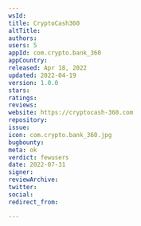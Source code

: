 ```yaml
---
wsId: 
title: CryptoCash360
altTitle: 
authors: 
users: 5
appId: com.crypto.bank_360
appCountry: 
released: Apr 18, 2022
updated: 2022-04-19
version: 1.0.0
stars: 
ratings: 
reviews: 
website: https://cryptocash-360.com
repository: 
issue: 
icon: com.crypto.bank_360.jpg
bugbounty: 
meta: ok
verdict: fewusers
date: 2022-07-31
signer: 
reviewArchive: 
twitter: 
social: 
redirect_from: 

---
```


